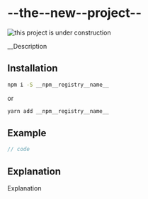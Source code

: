 # --the--new--project--

![this project is under construction](https://klimcode.github.io/base/construction.png)

__Description

## Installation

```bash
npm i -S __npm__registry__name__
```

or

```bash
yarn add __npm__registry__name__
```

## Example

```js
// code
```

## Explanation

Explanation
